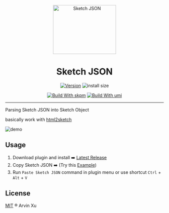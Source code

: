 <p align="center">
  <a href="https://github.com/arvinxx/sketch-json">
   <img src="https://gw.alipayobjects.com/zos/antfincdn/NLKnzMV5pK/logo.png" height="156" width="200" alt="Sketch JSON"/>
  </a>
</p>

<h1 align="center">Sketch JSON</h1>


<div align="center">

[![Version][version-badge]][tag-url]  ![install size][github-size]


[![Build With skpm][skpm-badge-url]][skpm-url] [![Build With umi][umi-badge-url]][umi-url]

[umi-badge-url]: https://img.shields.io/badge/build%20with-umi-blue.svg
[umi-url]: https://github.com/umijs/umi/
[skpm-badge-url]: https://img.shields.io/badge/build%20with-skpm-ef9f39.svg
[skpm-url]: https://github.com/skpm/skpm/

<!-- version url -->

[version-badge]: https://img.shields.io/github/package-json/v/arvinxx/sketch-json
[tag-url]: https://github.com/arvinxx/sketch-json/tags
[github-size]: https://img.shields.io/github/repo-size/arvinxx/sketch-json

<!-- coverage -->

[coverage]: https://codecov.io/gh/arvinxx/sketch-json/branch/master/graph/badge.svg
[codecov-url]: https://codecov.io/gh/arvinxx/sketch-json/branch/master

<!-- Github CI -->

[test-ci]: https://github.com/arvinxx/sketch-json/workflows/Test%20CI/badge.svg
[deploy-ci]: https://github.com/arvinxx/sketch-json/workflows/Deploy%20CI/badge.svg
[test-ci-url]: https://github.com/arvinxx/sketch-json/actions?query=workflow%3ATest%20CI
[deploy-ci-ci]: https://github.com/arvinxx/sketch-json/actions?query=workflow%3ADeploy%20CI

</div>

------
Parsing Sketch JSON into Sketch Object

basically work with [html2sketch](https://github.com/ant-design/html2sketch)

![demo](https://gw.alipayobjects.com/zos/antfincdn/TrL5ejOKSE/demo.gif)

## Usage

1. Download plugin and install ➡️ [Latest Release](https://github.com/arvinxx/sketch-json/releases)
2. Copy Sketch JSON ➡️ (Try this [Example](https://gw.alipayobjects.com/os/antfincdn/Q4xee9ggov/sketch-json.json))
3. Run `Paste Sketch JSON` command in plugin menu or use shortcut `Ctrl` + `Alt` + `V` 


## License

[MIT](./LICENSE) ® Arvin Xu
